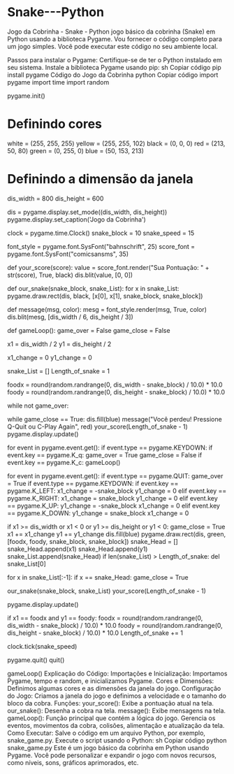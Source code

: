 # Snake---Python
Jogo da Cobrinha - Snake - Python
 jogo básico da cobrinha (Snake) em Python usando a biblioteca Pygame. Vou fornecer o código completo para um jogo simples. Você pode executar este código no seu ambiente local.

Passos para instalar o Pygame:
Certifique-se de ter o Python instalado em seu sistema.
Instale a biblioteca Pygame usando pip:
sh
Copiar código
pip install pygame
Código do Jogo da Cobrinha
python
Copiar código
import pygame
import time
import random

pygame.init()

# Definindo cores
white = (255, 255, 255)
yellow = (255, 255, 102)
black = (0, 0, 0)
red = (213, 50, 80)
green = (0, 255, 0)
blue = (50, 153, 213)

# Definindo a dimensão da janela
dis_width = 800
dis_height = 600

dis = pygame.display.set_mode((dis_width, dis_height))
pygame.display.set_caption('Jogo da Cobrinha')

clock = pygame.time.Clock()
snake_block = 10
snake_speed = 15

font_style = pygame.font.SysFont("bahnschrift", 25)
score_font = pygame.font.SysFont("comicsansms", 35)

def your_score(score):
    value = score_font.render("Sua Pontuação: " + str(score), True, black)
    dis.blit(value, [0, 0])

def our_snake(snake_block, snake_List):
    for x in snake_List:
        pygame.draw.rect(dis, black, [x[0], x[1], snake_block, snake_block])

def message(msg, color):
    mesg = font_style.render(msg, True, color)
    dis.blit(mesg, [dis_width / 6, dis_height / 3])

def gameLoop():
    game_over = False
    game_close = False

   x1 = dis_width / 2
    y1 = dis_height / 2

   x1_change = 0
    y1_change = 0

   snake_List = []
    Length_of_snake = 1

   foodx = round(random.randrange(0, dis_width - snake_block) / 10.0) * 10.0
    foody = round(random.randrange(0, dis_height - snake_block) / 10.0) * 10.0

   while not game_over:

   while game_close == True:
           dis.fill(blue)
            message("Você perdeu! Pressione Q-Quit ou C-Play Again", red)
            your_score(Length_of_snake - 1)
            pygame.display.update()

   for event in pygame.event.get():
                if event.type == pygame.KEYDOWN:
                    if event.key == pygame.K_q:
                        game_over = True
                        game_close = False
                    if event.key == pygame.K_c:
                        gameLoop()

   for event in pygame.event.get():
            if event.type == pygame.QUIT:
                game_over = True
            if event.type == pygame.KEYDOWN:
                if event.key == pygame.K_LEFT:
                    x1_change = -snake_block
                    y1_change = 0
                elif event.key == pygame.K_RIGHT:
                    x1_change = snake_block
                    y1_change = 0
                elif event.key == pygame.K_UP:
                    y1_change = -snake_block
                    x1_change = 0
                elif event.key == pygame.K_DOWN:
                    y1_change = snake_block
                    x1_change = 0

   if x1 >= dis_width or x1 < 0 or y1 >= dis_height or y1 < 0:
            game_close = True
        x1 += x1_change
        y1 += y1_change
        dis.fill(blue)
        pygame.draw.rect(dis, green, [foodx, foody, snake_block, snake_block])
        snake_Head = []
        snake_Head.append(x1)
        snake_Head.append(y1)
        snake_List.append(snake_Head)
        if len(snake_List) > Length_of_snake:
            del snake_List[0]

   for x in snake_List[:-1]:
            if x == snake_Head:
                game_close = True

   our_snake(snake_block, snake_List)
        your_score(Length_of_snake - 1)

   pygame.display.update()

   if x1 == foodx and y1 == foody:
            foodx = round(random.randrange(0, dis_width - snake_block) / 10.0) * 10.0
            foody = round(random.randrange(0, dis_height - snake_block) / 10.0) * 10.0
            Length_of_snake += 1

   clock.tick(snake_speed)

   pygame.quit()
    quit()

gameLoop()
Explicação do Código:
Importações e Inicialização: Importamos Pygame, tempo e random, e inicializamos Pygame.
Cores e Dimensões: Definimos algumas cores e as dimensões da janela do jogo.
Configuração do Jogo: Criamos a janela do jogo e definimos a velocidade e o tamanho do bloco da cobra.
Funções:
your_score(): Exibe a pontuação atual na tela.
our_snake(): Desenha a cobra na tela.
message(): Exibe mensagens na tela.
gameLoop(): Função principal que contém a lógica do jogo. Gerencia os eventos, movimentos da cobra, colisões, alimentação e atualização da tela.
Como Executar:
Salve o código em um arquivo Python, por exemplo, snake_game.py.
Execute o script usando o Python:
sh
Copiar código
python snake_game.py
Este é um jogo básico da cobrinha em Python usando Pygame. Você pode personalizar e expandir o jogo com novos recursos, como níveis, sons, gráficos aprimorados, etc.
